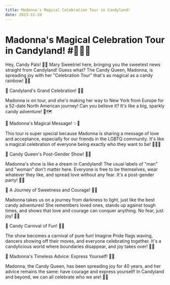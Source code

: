 ```yaml
---
title: Madonna's Magical Celebration Tour in Candyland!
date: 2023-12-10
---
```

# Madonna's Magical Celebration Tour in Candyland! #🎉🍭🌈

Hey, Candy Pals! 🍬✨ Mary Sweetriel here, bringing you the sweetest news straight from Candyland! Guess what? The Candy Queen, Madonna, is spreading joy with her "Celebration Tour" that's as magical as a candy rainbow! 🌈🎶

🍬 Candyland's Grand Celebration! 🎊🏰

Madonna is on tour, and she's making her way to New York from Europe for a 52-date North American journey! Can you believe it? It's like a big, sparkly candy adventure! 🍭🗺️

👑 Madonna's Magical Message! ✨🎤

This tour is super special because Madonna is sharing a message of love and acceptance, especially for our friends in the LGBTQ community. It's like a magical celebration of everyone being exactly who they want to be! 🏳️‍🌈💖

🌟 Candy Queen's Post-Gender Show! 🚀🍫

Madonna's show is like a dream in Candyland! The usual labels of "man" and "woman" don't matter here. Everyone is free to be themselves, wear whatever they like, and spread love without any fear. It's a post-gender party! 🎉🍬

🏰 A Journey of Sweetness and Courage! 🌈🍭

Madonna takes us on a journey from darkness to light, just like the best candy adventures! She remembers loved ones, stands up against tough times, and shows that love and courage can conquer anything. No fear, just joy! 🌟💪

🍭 Candy Carnival of Fun! 🎡🎈

The show becomes a carnival of pure fun! Imagine Pride flags waving, dancers showing off their moves, and everyone celebrating together. It's a candylicious world where boundaries disappear, and joy takes over! 🍭🎶

💖 Madonna's Timeless Advice: Express Yourself! 🎤🌈

Madonna, the Candy Queen, has been spreading joy for 40 years, and her advice remains the same: have courage and express yourself! In Candyland and beyond, we can all celebrate who we are! 🌟🎉